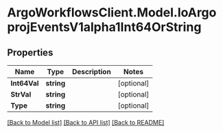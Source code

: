 # ArgoWorkflowsClient.Model.IoArgoprojEventsV1alpha1Int64OrString

## Properties

Name | Type | Description | Notes
------------ | ------------- | ------------- | -------------
**Int64Val** | **string** |  | [optional] 
**StrVal** | **string** |  | [optional] 
**Type** | **string** |  | [optional] 

[[Back to Model list]](../README.md#documentation-for-models) [[Back to API list]](../README.md#documentation-for-api-endpoints) [[Back to README]](../README.md)

